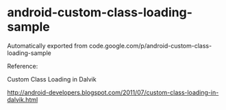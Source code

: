 # android-custom-class-loading-sample
Automatically exported from code.google.com/p/android-custom-class-loading-sample


Reference:

Custom Class Loading in Dalvik

http://android-developers.blogspot.com/2011/07/custom-class-loading-in-dalvik.html
